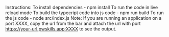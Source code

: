Instructions: 
To install dependencies - npm install To run the code in live reload mode
To build the typecript code into js code - npm run build 
To run the js code - node src/index.js
Note: If you are running an application on a port XXXX, copy the url from the bar and attach the url with port https://your-url.pwskills.app:XXXX to see the output.